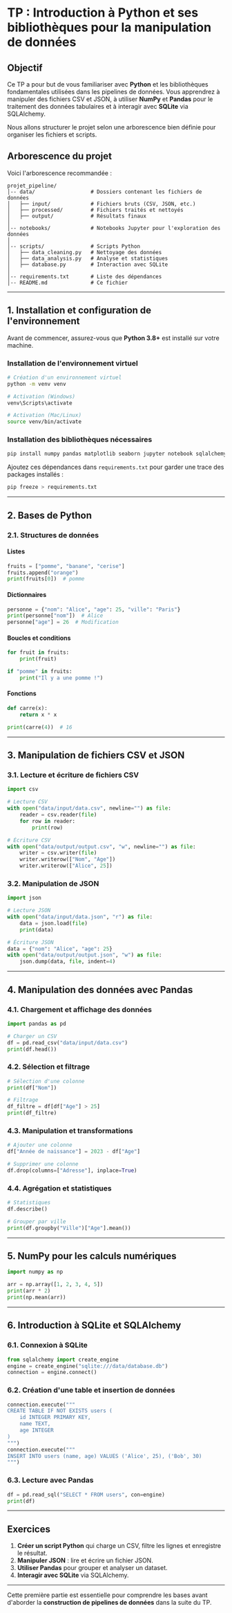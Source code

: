 # TP : Introduction à Python et ses bibliothèques pour la manipulation de données

## Objectif

Ce TP a pour but de vous familiariser avec **Python** et les bibliothèques fondamentales utilisées dans les pipelines de données. Vous apprendrez à manipuler des fichiers CSV et JSON, à utiliser **NumPy** et **Pandas** pour le traitement des données tabulaires et à interagir avec **SQLite** via SQLAlchemy.

Nous allons structurer le projet selon une arborescence bien définie pour organiser les fichiers et scripts.

## Arborescence du projet

Voici l'arborescence recommandée :

```
projet_pipeline/
│-- data/                  # Dossiers contenant les fichiers de données
│   ├── input/             # Fichiers bruts (CSV, JSON, etc.)
│   ├── processed/         # Fichiers traités et nettoyés
│   ├── output/            # Résultats finaux
│
│-- notebooks/             # Notebooks Jupyter pour l'exploration des données
│
│-- scripts/               # Scripts Python
│   ├── data_cleaning.py   # Nettoyage des données
│   ├── data_analysis.py   # Analyse et statistiques
│   ├── database.py        # Interaction avec SQLite
│
│-- requirements.txt       # Liste des dépendances
│-- README.md              # Ce fichier
```

---

## 1. Installation et configuration de l'environnement

Avant de commencer, assurez-vous que **Python 3.8+** est installé sur votre machine. 

### Installation de l'environnement virtuel

```sh
# Création d'un environnement virtuel
python -m venv venv

# Activation (Windows)
venv\Scripts\activate

# Activation (Mac/Linux)
source venv/bin/activate
```

### Installation des bibliothèques nécessaires

```sh
pip install numpy pandas matplotlib seaborn jupyter notebook sqlalchemy sqlite3
```

Ajoutez ces dépendances dans `requirements.txt` pour garder une trace des packages installés :

```sh
pip freeze > requirements.txt
```

---

## 2. Bases de Python 

### 2.1. Structures de données

#### Listes
```python
fruits = ["pomme", "banane", "cerise"]
fruits.append("orange")
print(fruits[0])  # pomme
```

#### Dictionnaires
```python
personne = {"nom": "Alice", "age": 25, "ville": "Paris"}
print(personne["nom"])  # Alice
personne["age"] = 26  # Modification
```

#### Boucles et conditions
```python
for fruit in fruits:
    print(fruit)

if "pomme" in fruits:
    print("Il y a une pomme !")
```

#### Fonctions
```python
def carre(x):
    return x * x

print(carre(4))  # 16
```

---

## 3. Manipulation de fichiers CSV et JSON

### 3.1. Lecture et écriture de fichiers CSV

```python
import csv

# Lecture CSV
with open("data/input/data.csv", newline="") as file:
    reader = csv.reader(file)
    for row in reader:
        print(row)
```

```python
# Écriture CSV
with open("data/output/output.csv", "w", newline="") as file:
    writer = csv.writer(file)
    writer.writerow(["Nom", "Age"])
    writer.writerow(["Alice", 25])
```

### 3.2. Manipulation de JSON

```python
import json

# Lecture JSON
with open("data/input/data.json", "r") as file:
    data = json.load(file)
    print(data)

# Écriture JSON
data = {"nom": "Alice", "age": 25}
with open("data/output/output.json", "w") as file:
    json.dump(data, file, indent=4)
```

---

## 4. Manipulation des données avec Pandas

### 4.1. Chargement et affichage des données

```python
import pandas as pd

# Charger un CSV
df = pd.read_csv("data/input/data.csv")
print(df.head())
```

### 4.2. Sélection et filtrage

```python
# Sélection d'une colonne
print(df["Nom"])

# Filtrage
df_filtre = df[df["Age"] > 25]
print(df_filtre)
```

### 4.3. Manipulation et transformations

```python
# Ajouter une colonne
df["Année de naissance"] = 2023 - df["Age"]
```

```python
# Supprimer une colonne
df.drop(columns=["Adresse"], inplace=True)
```

### 4.4. Agrégation et statistiques

```python
# Statistiques
df.describe()

# Grouper par ville
print(df.groupby("Ville")["Age"].mean())
```

---

## 5. NumPy pour les calculs numériques

```python
import numpy as np

arr = np.array([1, 2, 3, 4, 5])
print(arr * 2)
print(np.mean(arr))
```

---

## 6. Introduction à SQLite et SQLAlchemy

### 6.1. Connexion à SQLite

```python
from sqlalchemy import create_engine
engine = create_engine("sqlite:///data/database.db")
connection = engine.connect()
```

### 6.2. Création d'une table et insertion de données

```python
connection.execute("""
CREATE TABLE IF NOT EXISTS users (
    id INTEGER PRIMARY KEY,
    name TEXT,
    age INTEGER
)
""")
connection.execute("""
INSERT INTO users (name, age) VALUES ('Alice', 25), ('Bob', 30)
""")
```

### 6.3. Lecture avec Pandas

```python
df = pd.read_sql("SELECT * FROM users", con=engine)
print(df)
```

---

## Exercices

1. **Créer un script Python** qui charge un CSV, filtre les lignes et enregistre le résultat.
2. **Manipuler JSON** : lire et écrire un fichier JSON.
3. **Utiliser Pandas** pour grouper et analyser un dataset.
4. **Interagir avec SQLite** via SQLAlchemy.

---

Cette première partie est essentielle pour comprendre les bases avant d'aborder la **construction de pipelines de données** dans la suite du TP.
